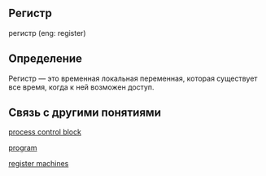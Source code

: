 ## Регистр
регистр (eng: register) 

## Определение
Регистр — это временная локальная переменная, которая существует все время, когда к ней возможен доступ.

## Cвязь с другими понятиями 
[process control block](https://github.com/vernikkkkkkkkkkkkkkkkkkk/concept/blob/main/virtual%20machines/register%20machines/process%20control%20block.md)

[program](https://github.com/vernikkkkkkkkkkkkkkkkkkk/concept/blob/main/virtual%20machines/register%20machines/program.md)

[register machines](https://github.com/vernikkkkkkkkkkkkkkkkkkk/concept/blob/main/virtual%20machines/register%20machines/register%20machines.md)
